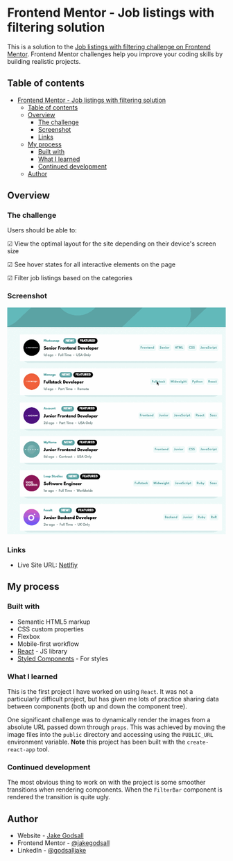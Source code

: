 # Frontend Mentor - Job listings with filtering solution

This is a solution to the [Job listings with filtering challenge on Frontend Mentor](https://www.frontendmentor.io/challenges/job-listings-with-filtering-ivstIPCt). Frontend Mentor challenges help you improve your coding skills by building realistic projects. 

## Table of contents

- [Frontend Mentor - Job listings with filtering solution](#frontend-mentor---job-listings-with-filtering-solution)
  - [Table of contents](#table-of-contents)
  - [Overview](#overview)
    - [The challenge](#the-challenge)
    - [Screenshot](#screenshot)
    - [Links](#links)
  - [My process](#my-process)
    - [Built with](#built-with)
    - [What I learned](#what-i-learned)
    - [Continued development](#continued-development)
  - [Author](#author)


## Overview

### The challenge

Users should be able to:

&#9745; View the optimal layout for the site depending on their device's screen size

&#9745; See hover states for all interactive elements on the page

&#9745; Filter job listings based on the categories

### Screenshot

![](./usage-gif.gif)


### Links

- Live Site URL: [Netlfiy](https://jakegodsall-joblisting.netlify.app/)

## My process

### Built with

- Semantic HTML5 markup
- CSS custom properties
- Flexbox
- Mobile-first workflow
- [React](https://reactjs.org/) - JS library
- [Styled Components](https://styled-components.com/) - For styles

### What I learned

This is the first project I have worked on using `React`. It was not a particularly difficult project, but has given me lots of practice sharing data between components (both up and down the component tree).

One significant challenge was to dynamically render the images from a absolute URL passed down through `props`. This was achieved by moving the image files into the `public` directory and accessing using the `PUBLIC_URL` environment variable. **Note** this project has been built with the `create-react-app` tool.

### Continued development

The most obvious thing to work on with the project is some smoother transitions when rendering components. When the `FilterBar` component is rendered the transition is quite ugly.

## Author


-   Website - [Jake Godsall](https://jakegodsall.com)
-   Frontend Mentor - [@jakegodsall](https://www.frontendmentor.io/profile/jakegodsall)
-   LinkedIn - [@godsalljake](https://www.linkedin.com/in/godsalljake/)
